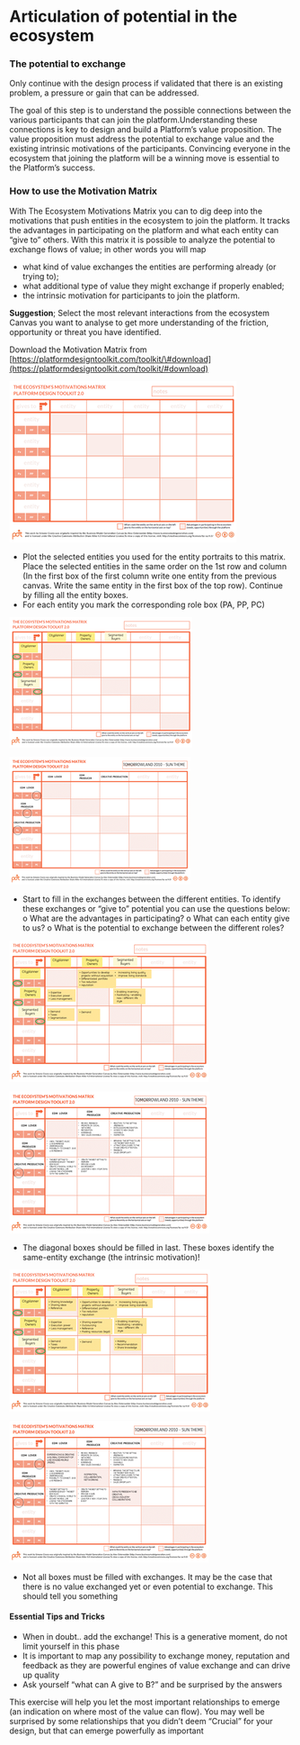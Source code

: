 # Articulation of potential in the ecosystem

### The potential to exchange

Only continue with the design process if validated that there is an existing problem, a pressure or gain that can be addressed.

The goal of this step is to understand the possible connections between the various participants that can join the platform.Understanding these connections is key to design and build a Platform’s value proposition. The value proposition must address the potential to exchange value and the existing intrinsic motivations of the participants. Convincing everyone in the ecosystem that joining the platform will be a winning move is essential to the Platform’s success.

### How to use the Motivation Matrix

With The Ecosystem Motivations Matrix you can to dig deep into the motivations that push entities in the ecosystem to join the platform. It tracks the advantages in participating on the platform and what each entity can “give to” others. With this matrix it is possible to analyze the potential to exchange flows of value; in other words you will map

* what kind of value exchanges the entities are performing already \(or trying to\);
* what additional type of value they might exchange if properly enabled;
* the intrinsic motivation for participants to join the platform.

**Suggestion**; Select the most relevant interactions from the ecosystem Canvas you want to analyse to get more understanding of the friction, opportunity or threat you have identified.

Download the Motivation Matrix from [https://platformdesigntoolkit.com/toolkit/\#download](https://platformdesigntoolkit.com/toolkit/#download)

![](../.gitbook/assets/image%20%2857%29.png)

* Plot the selected entities you used for the entity portraits to this matrix. Place the selected entities in the same order on the 1st row and column \(In the first box of the first column write one entity from the previous canvas. Write the same entity in the first box of the top row\). Continue by filling all the entity boxes. 
* For each entity you mark the corresponding role box \(PA, PP, PC\)

![](../.gitbook/assets/image%20%2839%29.png)

![](../.gitbook/assets/image%20%2813%29.png)

* Start to fill in the exchanges between the different entities. To identify these exchanges or “give to” potential you can use the questions below: o What are the advantages in participating? o What can each entity give to us? o What is the potential to exchange between the different roles?

![](../.gitbook/assets/image%20%2832%29.png)

![](../.gitbook/assets/image%20%2834%29.png)

* The diagonal boxes should be filled in last. These boxes identify the same-entity exchange \(the intrinsic motivation\)!

![](../.gitbook/assets/image%20%2830%29.png)

![](../.gitbook/assets/image%20%2824%29.png)

* Not all boxes must be filled with exchanges. It may be the case that there is no value exchanged yet or even potential to exchange. This should tell you something

####  Essential Tips and Tricks

* When in doubt.. add the exchange! This is a generative moment, do not limit yourself in this phase
* It is important to map any possibility to exchange money, reputation and feedback as they are powerful engines of value exchange and can drive up quality
* Ask yourself “what can A give to B?” and be surprised by the answers

This exercise will help you let the most important relationships to emerge \(an indication on where most of the value can flow\). You may well be surprised by some relationships that you didn’t deem “Crucial” for your design, but that can emerge powerfully as important

